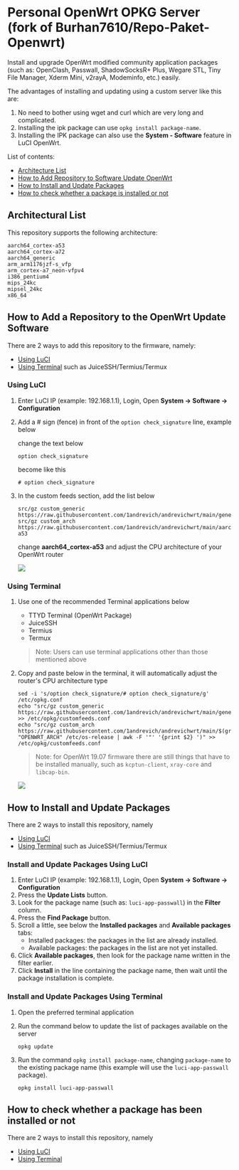 # Personal OpenWrt OPKG Server (fork of Burhan7610/Repo-Paket-Openwrt)
Install and upgrade OpenWrt modified community application packages (such as: OpenClash, Passwall, ShadowSocksR+ Plus, Wegare STL, Tiny File Manager, Xderm Mini, v2rayA, Modeminfo, etc.) easily.

The advantages of installing and updating using a custom server like this are:
1. No need to bother using wget and curl which are very long and complicated.
2. Installing the ipk package can use `opkg install package-name`.
3. Installing the IPK package can also use the **System - Software** feature in LuCI OpenWrt.

List of contents:
- [Architecture List](#architecture-list)
- [How to Add Repository to Software Update OpenWrt](#how-to-add-repository-to-software-update-openwrt)
- [How to Install and Update Packages](#how-to-install-and-update-packages)
- [How to check whether a package is installed or not](#how-to-check-whether-a-package-has-been-installed-or-not)

## Architectural List
This repository supports the following architecture:

```
aarch64_cortex-a53
aarch64_cortex-a72
aarch64_generic
arm_arm1176jzf-s_vfp
arm_cortex-a7_neon-vfpv4
i386_pentium4
mips_24kc
mipsel_24kc
x86_64
```

## How to Add a Repository to the OpenWrt Update Software
There are 2 ways to add this repository to the firmware, namely:
- [Using LuCI](#using-luci)
- [Using Terminal](#using-terminal) such as JuiceSSH/Termius/Termux


### Using LuCI

   1. Enter LuCI IP (example: 192.168.1.1), Login, Open **System -> Software -> Configuration**
  
   2. Add a # sign (fence) in front of the ```option check_signature``` line, example below
  
       change the text below
      
       ```
       option check_signature
       ```
      
       become like this
      
       ```
       # option check_signature
       ```

   3. In the custom feeds section, add the list below

       ```
       src/gz custom_generic https://raw.githubusercontent.com/1andrevich/andrevichwrt/main/generic
       src/gz custom_arch https://raw.githubusercontent.com/1andrevich/andrevichwrt/main/aarch64_cortex-a53
       ```

       change **aarch64_cortex-a53** and adjust the CPU architecture of your OpenWrt router

       ![](https://raw.githubusercontent.com/Burhan7610/Repo-Paket-Openwrt/main/preview/preview1.gif)
 
### Using Terminal
   1. Use one of the recommended Terminal applications below
       - TTYD Terminal (OpenWrt Package)
       - JuiceSSH
       - Termius
       - Termux
      
       > Note: Users can use terminal applications other than those mentioned above
  
   2. Copy and paste below in the terminal, it will automatically adjust the router's CPU architecture type
      
       ```
       sed -i 's/option check_signature/# option check_signature/g' /etc/opkg.conf
       echo "src/gz custom_generic https://raw.githubusercontent.com/1andrevich/andrevichwrt/main/generic" >> /etc/opkg/customfeeds.conf
       echo "src/gz custom_arch https://raw.githubusercontent.com/1andrevich/andrevichwrt/main/$(grep "OPENWRT_ARCH" /etc/os-release | awk -F '"' '{print $2} ')" >> /etc/opkg/customfeeds.conf
       ```

       > Note: for OpenWrt 19.07 firmware there are still things that have to be installed manually, such as `kcptun-client`, `xray-core` and `libcap-bin`.
    
       ![](https://raw.githubusercontent.com/1andrevich/andrevichwrt/main/preview/preview2.gif)
    

## How to Install and Update Packages
There are 2 ways to install this repository, namely
- [Using LuCI](#install-and-update-packages-using-luci)
- [Using Terminal](#install-and-update-packages-using-terminal) such as JuiceSSH/Termius/Termux

### Install and Update Packages Using LuCI
   1. Enter LuCI IP (example: 192.168.1.1), Login, Open **System -> Software -> Configuration**
   2. Press the **Update Lists** button.
   3. Look for the package name (such as: `luci-app-passwall`) in the **Filter** column.
   4. Press the **Find Package** button.
   5. Scroll a little, see below the **Installed packages** and **Available packages** tabs:
       - Installed packages: the packages in the list are already installed.
       - Available packages: the packages in the list are not yet installed.
   6. Click **Available packages**, then look for the package name written in the filter earlier.
   7. Click **Install** in the line containing the package name, then wait until the package installation is complete.
 
### Install and Update Packages Using Terminal
   1. Open the preferred terminal application
   2. Run the command below to update the list of packages available on the server
       ```
       opkg update
       ```
  
   3. Run the command `opkg install package-name`, changing `package-name` to the existing package name (this example will use the `luci-app-passwall` package).
      
       ```
       opkg install luci-app-passwall
       ```

## How to check whether a package has been installed or not
There are 2 ways to install this repository, namely
- [Using LuCI](#how-to-check-package-status-with-luci)
- [Using Terminal](#how-to-check-package-status)
